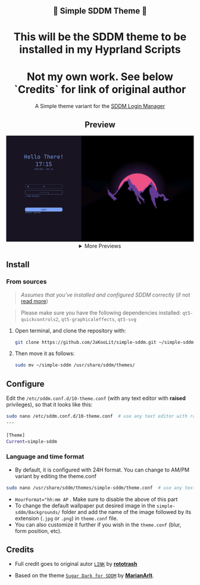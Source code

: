 <h2 align="center">🗼 Simple SDDM Theme 🗼</h2>

<h1 align="center"> This will be the SDDM theme to be installed in my Hyprland Scripts</h1>
<h1 align="center"> Not my own work. See below `Credits` for link of original author </h1>


<p align=center>
A Simple theme variant for the <a href="https://github.com/sddm/sddm">SDDM Login Manager</a>
</p>

<h2 align=center>Preview</h2>
<center>
<img src="./Previews/2.png" alt="preview-1">
<details>
<summary align=center>More Previews</summary>
<img src="./Previews/1.png" alt="preview-2">
<img src="./Previews/3.png" alt="preview-4">
<img src="./Previews/4.png" alt="preview-3">
<img src="./Previews/5.png" alt="preview-5">
</details>
</center>

## Install
### From sources
> _Assumes that you've installed and configured SDDM correctly_ (if not [read more](https://wiki.archlinux.org/title/SDDM))

>  Please make sure you have the following dependencies installed:
>  `qt5-quickcontrols2`, `qt5-graphicaleffects`, `qt5-svg` 

1. Open terminal, and clone the repository with:

   ```bash
   git clone https://github.com/JaKooLit/simple-sddm.git ~/simple-sddm
   ```

2. Then move it as follows:

   ```bash
   sudo mv ~/simple-sddm /usr/share/sddm/themes/
   ```

## Configure

Edit the `/etc/sddm.conf.d/10-theme.conf` (with any text editor with **raised** privileges), so that it looks like this:

```bash
sudo nano /etc/sddm.conf.d/10-theme.conf  # use any text editor with raised privileges
---

[Theme]
Current=simple-sddm
   ```

### Language and time format
- By default, it is configured with 24H format. You can change to AM/PM variant by editing the theme.conf
```bash
sudo nano /usr/share/sddm/themes/simple-sddm/theme.conf  # use any text editor with raised privileges
```
- `HourFormat="hh:mm AP` . Make sure to disable the above of this part
- To change the default wallpaper put desired image in the `simple-sddm/Backgrounds/` folder and add the name of the image followed by its extension (`.jpg` or `.png`) in `theme.conf` file.
- You can also customize it further if you wish in the `theme.conf`
(blur, form position, etc).




## Credits
- Full credit goes to original autor [`LINK`](https://github.com/rototrash/tokyo-night-sddm) by [**rototrash**](https://github.com/rototrash)

- Based on the theme [`Sugar Dark for SDDM`](https://github.com/MarianArlt/sddm-sugar-dark) by [**MarianArlt**](https://github.com/MarianArlt).


